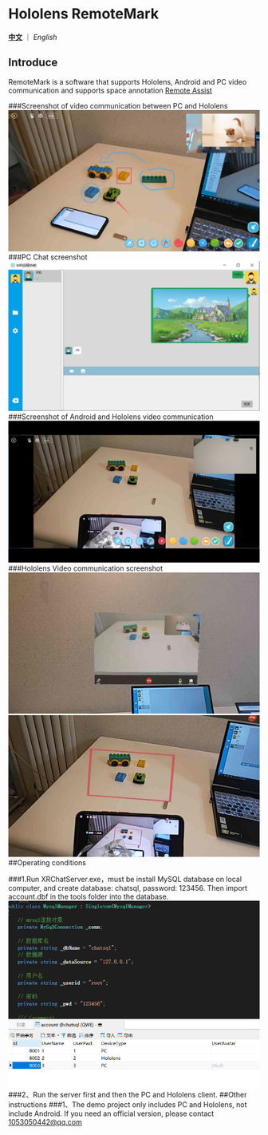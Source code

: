 # Hololens RemoteMark

[**中文**](README.md) ｜ *English*

## Introduce
RemoteMark is a software that supports Hololens, Android and PC video communication and supports space annotation  [Remote Assist](https://docs.microsoft.com/en-us/dynamics365/mixed-reality/remote-assist/ra-overview)

###Screenshot of video communication between PC and Hololens
![Image text](Image/pc.jpg)
###PC Chat screenshot
![Image text](Image/pc_chat.jpg)
###Screenshot of Android and Hololens video communication
![Image text](Image/android.jpg)
###Hololens Video communication screenshot
![Image text](Image/hls.jpg)
![Image text](Image/hls2.jpg)
##Operating conditions

###1.Run XRChatServer.exe，must be install MySQL database on local computer, and create database: chatsql, password: 123456. Then import account.dbf in the tools folder into the database.
![Image text](Image/sqlset.png)
![Image text](Image/SQL.png)
###2、Run the server first and then the PC and Hololens client.
##Other instructions
###1、The demo project only includes PC and Hololens, not include Android. If you need an official version, please contact 1053050442@qq.com
